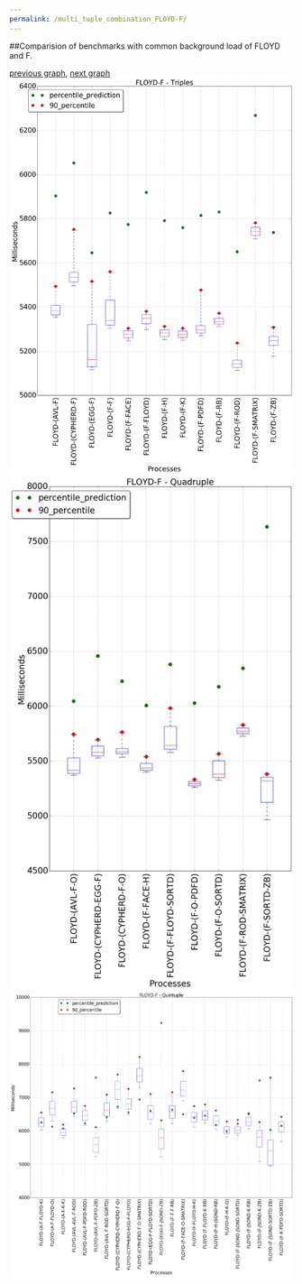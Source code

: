 ```yaml
---
permalink: /multi_tuple_combination_FLOYD-F/
---
```


##Comparision of benchmarks with common background load of FLOYD and F.

[previous graph](../multi_tuple_combination_FLOYD-FLOYD/), [next graph](../multi_tuple_combination_FLOYD-H/)
![graph figure](./images/triple/FLOYD/FLOYD-F_box.png)![graph figure](./images/quadruple/FLOYD/FLOYD-F_box.png)![graph figure](./images/quintuple/FLOYD/FLOYD-F_box.png)